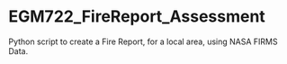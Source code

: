 # EGM722_FireReport_Assessment
Python script to create a Fire Report, for a local area, using NASA FIRMS Data.
